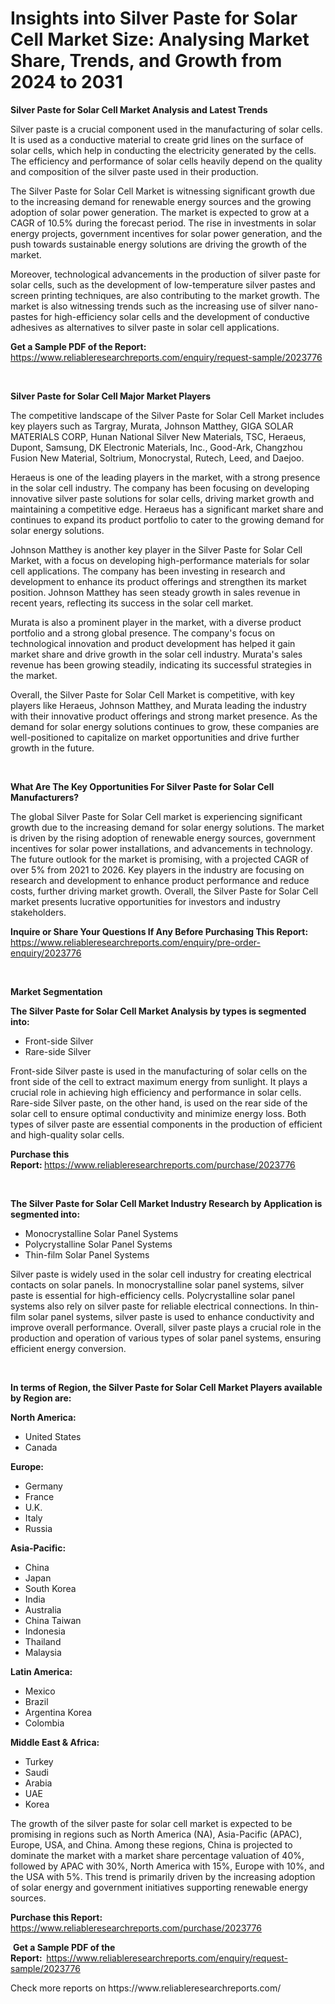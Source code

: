<p><h1>Insights into Silver Paste for Solar Cell Market Size: Analysing Market Share, Trends, and Growth from 2024 to 2031</h1></p><p><strong>Silver Paste for Solar Cell Market Analysis and Latest Trends</strong></p>
<p><p>Silver paste is a crucial component used in the manufacturing of solar cells. It is used as a conductive material to create grid lines on the surface of solar cells, which help in conducting the electricity generated by the cells. The efficiency and performance of solar cells heavily depend on the quality and composition of the silver paste used in their production.</p><p>The Silver Paste for Solar Cell Market is witnessing significant growth due to the increasing demand for renewable energy sources and the growing adoption of solar power generation. The market is expected to grow at a CAGR of 10.5% during the forecast period. The rise in investments in solar energy projects, government incentives for solar power generation, and the push towards sustainable energy solutions are driving the growth of the market.</p><p>Moreover, technological advancements in the production of silver paste for solar cells, such as the development of low-temperature silver pastes and screen printing techniques, are also contributing to the market growth. The market is also witnessing trends such as the increasing use of silver nano-pastes for high-efficiency solar cells and the development of conductive adhesives as alternatives to silver paste in solar cell applications.</p></p>
<p><strong>Get a Sample PDF of the Report:&nbsp;</strong> <a href="https://www.reliableresearchreports.com/enquiry/request-sample/2023776">https://www.reliableresearchreports.com/enquiry/request-sample/2023776</a></p>
<p>&nbsp;</p>
<p><strong>Silver Paste for Solar Cell Major Market Players</strong></p>
<p><p>The competitive landscape of the Silver Paste for Solar Cell Market includes key players such as Targray, Murata, Johnson Matthey, GIGA SOLAR MATERIALS CORP, Hunan National Silver New Materials, TSC, Heraeus, Dupont, Samsung, DK Electronic Materials, Inc., Good-Ark, Changzhou Fusion New Material, Soltrium, Monocrystal, Rutech, Leed, and Daejoo.</p><p>Heraeus is one of the leading players in the market, with a strong presence in the solar cell industry. The company has been focusing on developing innovative silver paste solutions for solar cells, driving market growth and maintaining a competitive edge. Heraeus has a significant market share and continues to expand its product portfolio to cater to the growing demand for solar energy solutions.</p><p>Johnson Matthey is another key player in the Silver Paste for Solar Cell Market, with a focus on developing high-performance materials for solar cell applications. The company has been investing in research and development to enhance its product offerings and strengthen its market position. Johnson Matthey has seen steady growth in sales revenue in recent years, reflecting its success in the solar cell market.</p><p>Murata is also a prominent player in the market, with a diverse product portfolio and a strong global presence. The company's focus on technological innovation and product development has helped it gain market share and drive growth in the solar cell industry. Murata's sales revenue has been growing steadily, indicating its successful strategies in the market.</p><p>Overall, the Silver Paste for Solar Cell Market is competitive, with key players like Heraeus, Johnson Matthey, and Murata leading the industry with their innovative product offerings and strong market presence. As the demand for solar energy solutions continues to grow, these companies are well-positioned to capitalize on market opportunities and drive further growth in the future.</p></p>
<p>&nbsp;</p>
<p><strong>What Are The Key Opportunities For Silver Paste for Solar Cell Manufacturers?</strong></p>
<p><p>The global Silver Paste for Solar Cell market is experiencing significant growth due to the increasing demand for solar energy solutions. The market is driven by the rising adoption of renewable energy sources, government incentives for solar power installations, and advancements in technology. The future outlook for the market is promising, with a projected CAGR of over 5% from 2021 to 2026. Key players in the industry are focusing on research and development to enhance product performance and reduce costs, further driving market growth. Overall, the Silver Paste for Solar Cell market presents lucrative opportunities for investors and industry stakeholders.</p></p>
<p><strong>Inquire or Share Your Questions If Any Before Purchasing This Report:</strong> <a href="https://www.reliableresearchreports.com/enquiry/pre-order-enquiry/2023776">https://www.reliableresearchreports.com/enquiry/pre-order-enquiry/2023776</a></p>
<p>&nbsp;</p>
<p><strong>Market Segmentation</strong></p>
<p><strong>The Silver Paste for Solar Cell Market Analysis by types is segmented into:</strong></p>
<p><ul><li>Front-side Silver</li><li>Rare-side Silver</li></ul></p>
<p><p>Front-side Silver paste is used in the manufacturing of solar cells on the front side of the cell to extract maximum energy from sunlight. It plays a crucial role in achieving high efficiency and performance in solar cells. Rare-side Silver paste, on the other hand, is used on the rear side of the solar cell to ensure optimal conductivity and minimize energy loss. Both types of silver paste are essential components in the production of efficient and high-quality solar cells.</p></p>
<p><strong>Purchase this Report:&nbsp;</strong><a href="https://www.reliableresearchreports.com/purchase/2023776">https://www.reliableresearchreports.com/purchase/2023776</a></p>
<p>&nbsp;</p>
<p><strong>The Silver Paste for Solar Cell Market Industry Research by Application is segmented into:</strong></p>
<p><ul><li>Monocrystalline Solar Panel Systems</li><li>Polycrystalline Solar Panel Systems</li><li>Thin-film Solar Panel Systems</li></ul></p>
<p><p>Silver paste is widely used in the solar cell industry for creating electrical contacts on solar panels. In monocrystalline solar panel systems, silver paste is essential for high-efficiency cells. Polycrystalline solar panel systems also rely on silver paste for reliable electrical connections. In thin-film solar panel systems, silver paste is used to enhance conductivity and improve overall performance. Overall, silver paste plays a crucial role in the production and operation of various types of solar panel systems, ensuring efficient energy conversion.</p></p>
<p>&nbsp;</p>
<p><strong>In terms of Region, the Silver Paste for Solar Cell Market Players available by Region are:</strong></p>
<p>
    <p> <strong> North America: </strong>
        <ul>
            <li>United States</li>
            <li>Canada</li>
        </ul>
        </p> 
    <p> <strong> Europe: </strong>
        <ul>
            <li>Germany</li>
            <li>France</li>
            <li>U.K.</li>
            <li>Italy</li>
            <li>Russia</li>
        </ul>
        </p> 
    <p> <strong> Asia-Pacific: </strong>
        <ul>
            <li>China</li>
            <li>Japan</li>
            <li>South Korea</li>
            <li>India</li>
            <li>Australia</li>
            <li>China Taiwan</li>
            <li>Indonesia</li>
            <li>Thailand</li>
            <li>Malaysia</li>
        </ul>
        </p> 
    <p> <strong> Latin America: </strong>
        <ul>
            <li>Mexico</li>
            <li>Brazil</li>
            <li>Argentina Korea</li>
            <li>Colombia</li>
        </ul>
        </p> 
    <p> <strong> Middle East & Africa: </strong>
        <ul>
            <li>Turkey</li>
            <li>Saudi</li>
            <li>Arabia</li>
            <li>UAE</li>
            <li>Korea</li>
        </ul>
    </p>
    </p>
<p><p>The growth of the silver paste for solar cell market is expected to be promising in regions such as North America (NA), Asia-Pacific (APAC), Europe, USA, and China. Among these regions, China is projected to dominate the market with a market share percentage valuation of 40%, followed by APAC with 30%, North America with 15%, Europe with 10%, and the USA with 5%. This trend is primarily driven by the increasing adoption of solar energy and government initiatives supporting renewable energy sources.</p></p>
<p><strong>Purchase this Report: </strong><a href="https://www.reliableresearchreports.com/purchase/2023776">https://www.reliableresearchreports.com/purchase/2023776</a></p>
<p>&nbsp;<strong>Get a Sample PDF of the Report:&nbsp;&nbsp;</strong><a href="https://www.reliableresearchreports.com/enquiry/request-sample/2023776">https://www.reliableresearchreports.com/enquiry/request-sample/2023776</a></p>
<p><strong></strong></p>
<p>Check more reports on https://www.reliableresearchreports.com/</p>